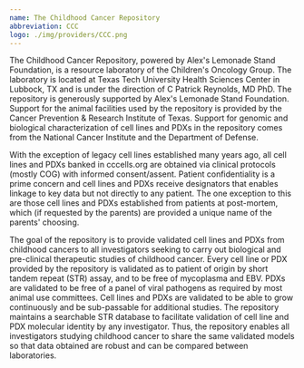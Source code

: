 ```yaml
---
name: The Childhood Cancer Repository
abbreviation: CCC
logo: ./img/providers/CCC.png
---
```


The Childhood Cancer Repository, powered by Alex's Lemonade Stand Foundation, is a resource laboratory of the Children's Oncology Group. The laboratory is located at Texas Tech University Health Sciences Center in Lubbock, TX and is under the direction of C Patrick Reynolds, MD PhD. The repository is generously supported by Alex's Lemonade Stand Foundation. Support for the animal facilities used by the repository is provided by the Cancer Prevention & Research Institute of Texas. Support for genomic and biological characterization of cell lines and PDXs in the repository comes from the National Cancer Institute and the Department of Defense.

With the exception of legacy cell lines established many years ago, all cell lines and PDXs banked in cccells.org are obtained via clinical protocols (mostly COG) with informed consent/assent. Patient confidentiality is a prime concern and cell lines and PDXs receive designators that enables linkage to key data but not directly to any patient. The one exception to this are those cell lines and PDXs established from patients at post-mortem, which (if requested by the parents) are provided a unique name of the parents' choosing.

The goal of the repository is to provide validated cell lines and PDXs from childhood cancers to all investigators seeking to carry out biological and pre-clinical therapeutic studies of childhood cancer. Every cell line or PDX provided by the repository is validated as to patient of origin by short tandem repeat (STR) assay, and to be free of mycoplasma and EBV. PDXs are validated to be free of a panel of viral pathogens as required by most animal use committees. Cell lines and PDXs are validated to be able to grow continuously and be sub-passable for additional studies. The repository maintains a searchable STR database to facilitate validation of cell line and PDX molecular identity by any investigator. Thus, the repository enables all investigators studying childhood cancer to share the same validated models so that data obtained are robust and can be compared between laboratories.

